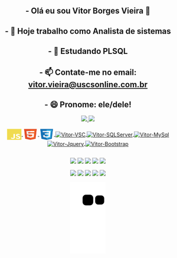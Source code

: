<div align="center">

## - Olá eu sou Vitor Borges Vieira 👋
## - 🔭 Hoje trabalho como Analista de sistemas
## - 🌱 Estudando PLSQL
## - 📫 Contate-me no email: vitor.vieira@uscsonline.com.br
## - 😄 Pronome: ele/dele!

</div>
 
<div align="center">
  <a href="https://github.com/vitorborqge">
  <img height="150em" src="https://github-readme-stats.vercel.app/api?username=vitorborqge&show_icons=true&theme=dracula&include_all_commits=true&count_private=true"/>
  <img height="150em" src="https://github-readme-stats.vercel.app/api/top-langs/?username=vitorborqge&layout=compact&langs_count=7&theme=dracula"/>
</div>

<div style="display: inline_block" align="center"><br>
  <img align="center" alt="Vitor-Js" height="30" width="40" src="https://raw.githubusercontent.com/devicons/devicon/master/icons/javascript/javascript-plain.svg">
  <img align="center" alt="Vitor-HTML" height="30" width="40" src="https://raw.githubusercontent.com/devicons/devicon/master/icons/html5/html5-original.svg">
  <img align="center" alt="Vitor-CSS" height="30" width="40" src="https://raw.githubusercontent.com/devicons/devicon/master/icons/css3/css3-original.svg">
  <img align="center" alt="Vitor-VSC" height="30" width="40" src="https://cdn.jsdelivr.net/gh/devicons/devicon/icons/vscode/vscode-plain-wordmark.svg">
  <img align="center" alt="Vitor-SQLServer" height="30" width="40" src="https://cdn.jsdelivr.net/gh/devicons/devicon/icons/microsoftsqlserver/microsoftsqlserver-plain-wordmark.svg">      
  <img align="center" alt="Vitor-MySql" height="30" width="40" src="https://cdn.jsdelivr.net/gh/devicons/devicon/icons/mysql/mysql-original-wordmark.svg">
  <img align="center" alt="Vitor-Jquery" height="30" width="40" src="https://cdn.jsdelivr.net/gh/devicons/devicon/icons/jquery/jquery-original-wordmark.svg">
  <img align="center" alt="Vitor-Bootstrap" height="30" width="40" src="https://cdn.jsdelivr.net/gh/devicons/devicon/icons/bootstrap/bootstrap-original-wordmark.svg">
  
</div>
    
  ##
 
<div align="center"> 
  <a href="https://www.youtube.com/channel/UCc-niaVo7BvZzKlw-a9VpNg" target="_blank"><img src="https://img.shields.io/badge/YouTube-FF0000?style=for-the-badge&logo=youtube&logoColor=white" target="_blank"></a>
  <a href="https://www.instagram.com/_vitorborqge/" target="_blank"><img src="https://img.shields.io/badge/-Instagram-%23E4405F?style=for-the-badge&logo=instagram&logoColor=white" target="_blank"></a>
 <a href="https://www.twitch.tv/vitorborqge" target="_blank"><img src="https://img.shields.io/badge/Twitch-9146FF?style=for-the-badge&logo=twitch&logoColor=white" target="_blank"></a>
 <a href="https://discord.gg/Pc24cCgqq7" target="_blank"><img src="https://img.shields.io/badge/Discord-7289DA?style=for-the-badge&logo=discord&logoColor=white" target="_blank"></a> 
  <a href = "vitor.vieira@uscsonline.com.br"><img src="https://img.shields.io/badge/-Gmail-%23333?style=for-the-badge&logo=gmail&logoColor=white" target="_blank"></a>
 
 <a href="https://www.linkedin.com/in/vitor-borges-502610186/" target="_blank"><img src="https://img.shields.io/badge/-LinkedIn-%230077B5?style=for-the-badge&logo=linkedin&logoColor=white" target="_blank"></a> 
 <a href="https://pt.stackoverflow.com/users/274676/vitor-borges-vieira"><img src="https://img.shields.io/badge/Stack_Overflow-FE7A16?style=for-the-badge&logo=stack-overflow&logoColor=white"></a>
 <a href="https://www.reddit.com/user/vitorborqge"><img src="https://img.shields.io/badge/Reddit-FF4500?style=for-the-badge&logo=reddit&logoColor=white"></a>
 <a href="https://github.com/vitorborqge"><img src="https://img.shields.io/badge/GitHub-100000?style=for-the-badge&logo=github&logoColor=white"></a>
 <a href="https://twitter.com/Vitorborqge"><img src="https://img.shields.io/badge/Twitter-1DA1F2?style=for-the-badge&logo=twitter&logoColor=white"></a>
     
      
       
 
 ![Snake animation](https://github.com/vitorborqge/vitorborqge/blob/output/github-contribution-grid-snake.svg)
 

 
</div>
